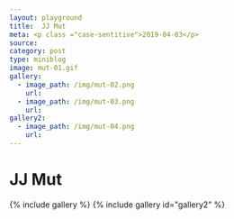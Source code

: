 ```yaml
---
layout: playground
title:  JJ Mut
meta: <p class ="case-sentitive">2019-04-03</p>
source:
category: post
type: miniblog
image: mut-01.gif
gallery:
  - image_path: /img/mut-02.png
    url: 
  - image_path: /img/mut-03.png
    url:
gallery2:
  - image_path: /img/mut-04.png
    url: 
---
```


# JJ Mut
{% include gallery %}
{% include gallery id="gallery2" %}

